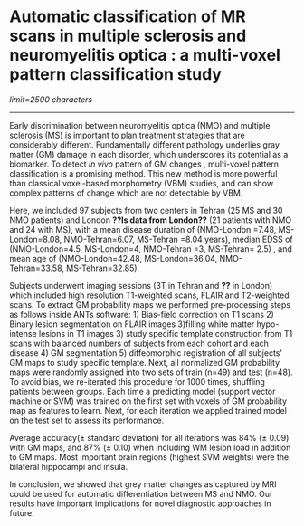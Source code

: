 # Automatic classification of MR scans in multiple sclerosis and neuromyelitis optica : a multi-voxel pattern classification study
_limit=2500 characters_
***
Early discrimination between neuromyelitis optica (NMO) and multiple sclerosis (MS) is important to plan treatment strategies that are considerably different. Fundamentally different pathology underlies gray matter (GM) damage in each disorder, which underscores its potential as a biomarker. To detect _in vivo_ pattern of GM changes , multi-voxel pattern classification is a promising method. This new method is more powerful than classical voxel-based morphometry (VBM) studies, and can show complex patterns of change which are not detectable by VBM.

Here, we included 97 subjects from two centers in Tehran (25 MS and 30 NMO patients) and London __??Is data from London??__ (21 patients with NMO and 24 with MS), with a mean disease duration of (NMO-London =7.48, MS-London=8.08, NMO-Tehran=6.07, MS-Tehran =8.04 years), median EDSS of (NMO-London=4.5, MS-London=4, NMO-Tehran =3, MS-Tehran= 2.5) , and mean age of (NMO-London=42.48, MS-London=36.04, NMO-Tehran=33.58, MS-Tehran=32.85).

Subjects underwent imaging sessions (3T in Tehran and __??__ in London) which included high resolution T1-weighted scans, FLAIR and T2-weighted scans. To extract GM probability maps we performed pre-processing steps as follows inside ANTs software: 1) Bias-field correction on T1 scans 2) Binary lesion segmentation on FLAIR images 3)filling white matter hypo-intense lesions in T1 images 3) study specific template construction from T1 scans with balanced numbers of subjects from each cohort and each disease 4) GM segmentation 5) diffeomorphic registration of all subjects' GM maps to study specific template. Next, all normalized GM probability maps were randomly assigned into two sets of train (n=49) and test (n=48). To avoid bias, we re-iterated this procedure for 1000 times, shuffling patients between groups. Each time a predicting model (support vector machine or SVM) was trained on the first set with voxels of GM probability map as features to learn. Next, for each iteration we applied trained model on the test set to assess its performance.

Average accuracy(± standard deviation) for all iterations was 84% (± 0.09) with GM maps, and 87% (± 0.10) when including WM lesion load in addition to GM maps. Most important brain regions (highest SVM weights) were the bilateral hippocampi and insula. 

In conclusion, we showed that grey matter changes as captured by MRI could be used for automatic differentiation between MS and NMO. Our results have important implications for novel diagnostic approaches in future.
